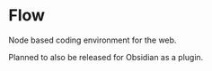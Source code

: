 # Flow

Node based coding environment for the web.

Planned to also be released for Obsidian as a plugin.
